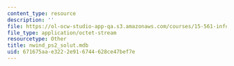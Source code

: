 ```yaml
---
content_type: resource
description: ''
file: https://ol-ocw-studio-app-qa.s3.amazonaws.com/courses/15-561-information-technology-essentials-spring-2005/671675aae3222e916744628ce47bef7e_nwind_ps2_solut.mdb
file_type: application/octet-stream
resourcetype: Other
title: nwind_ps2_solut.mdb
uid: 671675aa-e322-2e91-6744-628ce47bef7e
---
```

